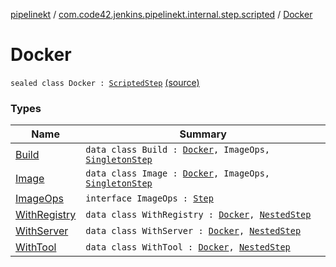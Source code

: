 [pipelinekt](../../index.md) / [com.code42.jenkins.pipelinekt.internal.step.scripted](../index.md) / [Docker](./index.md)

# Docker

`sealed class Docker : `[`ScriptedStep`](../../com.code42.jenkins.pipelinekt.core.step/-scripted-step/index.md) [(source)](https://github.com/code42/pipelinekt/tree/master/internal/src/main/kotlin/com/code42/jenkins/pipelinekt/internal/step/scripted/Docker.kt#L14)

### Types

| Name | Summary |
|---|---|
| [Build](-build/index.md) | `data class Build : `[`Docker`](./index.md)`, ImageOps, `[`SingletonStep`](../../com.code42.jenkins.pipelinekt.core.step/-singleton-step/index.md) |
| [Image](-image/index.md) | `data class Image : `[`Docker`](./index.md)`, ImageOps, `[`SingletonStep`](../../com.code42.jenkins.pipelinekt.core.step/-singleton-step/index.md) |
| [ImageOps](-image-ops/index.md) | `interface ImageOps : `[`Step`](../../com.code42.jenkins.pipelinekt.core.step/-step/index.md) |
| [WithRegistry](-with-registry/index.md) | `data class WithRegistry : `[`Docker`](./index.md)`, `[`NestedStep`](../../com.code42.jenkins.pipelinekt.core.step/-nested-step/index.md) |
| [WithServer](-with-server/index.md) | `data class WithServer : `[`Docker`](./index.md)`, `[`NestedStep`](../../com.code42.jenkins.pipelinekt.core.step/-nested-step/index.md) |
| [WithTool](-with-tool/index.md) | `data class WithTool : `[`Docker`](./index.md)`, `[`NestedStep`](../../com.code42.jenkins.pipelinekt.core.step/-nested-step/index.md) |
